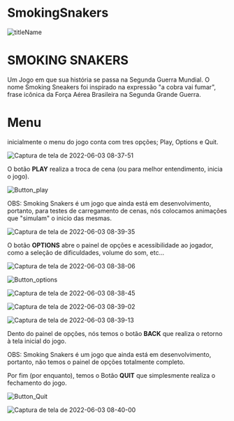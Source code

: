 # SmokingSnakers

![titleName](https://user-images.githubusercontent.com/102993693/170867513-6f25c192-07a6-4fa7-a1cf-51e5c29b4072.png)

# SMOKING SNAKERS

Um Jogo em que sua história se passa na Segunda Guerra Mundial. O nome Smoking Sneakers foi inspirado na expressão "a cobra vai fumar", frase icônica da Força Aérea Brasileira na Segunda Grande Guerra.

# Menu

inicialmente o menu do jogo conta com tres opções; Play, Options e Quit.

![Captura de tela de 2022-06-03 08-37-51](https://user-images.githubusercontent.com/102993693/171865320-ec32e882-a2d3-47e5-b761-79db8287a2b3.png)

O botão **PLAY** realiza a troca de cena (ou para melhor entendimento, inicia o jogo).

![Button_play](https://user-images.githubusercontent.com/102993693/170870302-cedf0dd0-f1a7-4ef1-9a07-e3696d3963ff.png)

OBS: Smoking Snakers é um jogo que ainda está em desenvolvimento, portanto, para testes de carregamento de cenas, nós colocamos animações que "simulam" o inicio das mesmas.

![Captura de tela de 2022-06-03 08-39-35](https://user-images.githubusercontent.com/102993693/171865426-3ce8c36e-9cd3-4c9f-bc8a-a0310a6721a1.png)

O botão **OPTIONS** abre o painel de opções e acessibilidade ao jogador, como a seleção de dificuldades, volume do som, etc...

![Captura de tela de 2022-06-03 08-38-06](https://user-images.githubusercontent.com/102993693/171865506-4c95613a-1599-4fe6-8098-65cc4d1943f0.png)

![Button_options](https://user-images.githubusercontent.com/102993693/170870324-fe77b6dc-3ad4-40d3-acef-5d1602b42312.png)

![Captura de tela de 2022-06-03 08-38-45](https://user-images.githubusercontent.com/102993693/171865845-86f4375c-3281-41a0-a017-28c61ee8d1ee.png)

![Captura de tela de 2022-06-03 08-39-02](https://user-images.githubusercontent.com/102993693/171865870-b52a8f5f-99e0-40a3-bfc0-d0141f3345f3.png)

![Captura de tela de 2022-06-03 08-39-13](https://user-images.githubusercontent.com/102993693/171865882-3e787bf5-ea9c-4e9d-8e3f-9fb791bcb577.png)

Dento do painel de opções, nós temos o botão **BACK** que realiza o retorno à tela inicial do jogo.

OBS: Smoking Snakers é um jogo que ainda está em desenvolvimento, portanto, não temos o painel de opções totalmente completo.

Por fim (por enquanto), temos o Botão **QUIT** que simplesmente realiza o fechamento do jogo.

![Button_Quit](https://user-images.githubusercontent.com/102993693/170870338-2afc0747-0071-489f-b697-861d6f141fe7.png)

![Captura de tela de 2022-06-03 08-40-00](https://user-images.githubusercontent.com/102993693/171865973-3fe4696c-72b6-44bf-a8e8-2ceb388142a3.png)




